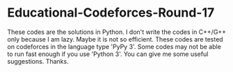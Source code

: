 # Educational-Codeforces-Round-17
These codes are the solutions in Python.
I don't write the codes in C++/G++ only because I am lazy. Maybe it is not so efficient.
These codes are tested on codeforces in the language type 'PyPy 3'. Some codes may not be able to run fast enough if you use 'Python 3'.
You can give me some useful suggestions. Thanks.
